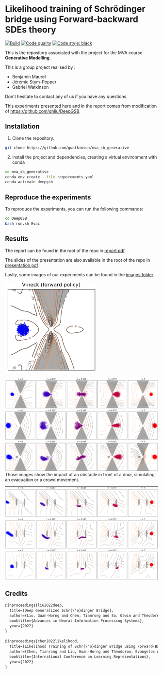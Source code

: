 # Likelihood training of Schrödinger bridge using Forward-backward SDEs theory

[![Build](https://github.com/gwatkinson/mva_snlp_canine/actions/workflows/main.yml/badge.svg)](https://github.com/gwatkinson/mva_snlp_canine/actions/workflows/main.yml)
[![Code quality](https://github.com/gwatkinson/mva_snlp_canine/actions/workflows/quality.yml/badge.svg)](https://github.com/gwatkinson/mva_snlp_canine/actions/workflows/quality.yml)
[![Code style: black](https://img.shields.io/badge/code%20style-black-000000.svg)](https://github.com/psf/black)

This is the repository associated with the project for the MVA course __Generative Modelling__.

This is a group project realised by :

* Benjamin Maurel
* Jérémie Stym-Popper
* Gabriel Watkinson

Don't hesitate to contact any of us if you have any questions.

This experiments presented here and in the report comes from modification of https://github.com/ghliu/DeepGSB.

## Installation

1. Clone the repository.
```bash
git clone https://github.com/gwatkinson/mva_sb_generative
```

2. Install the project and dependencies, creating a virtual environment with conda
```bash
cd mva_sb_generative
conda env create --file requirements.yaml
conda activate deepgsb
```


## Reproduce the experiments

To reproduce the experiments, you can run the following commands:

```bash
cd DeepGSB
bash run.sh Evac
```

## Results

The report can be found in the root of the repo in [report.pdf](https://github.com/gwatkinson/mva_sb_generative/blob/main/report.pdf).

The slides of the presentation are also available in the root of the repo in [presentation.pdf](https://github.com/gwatkinson/mva_sb_generative/blob/main/slides.pdf)

Lastly, some images of our experiments can be found in the [images folder](https://github.com/gwatkinson/mva_sb_generative/blob/main/images/).

![No obstacle GIF](DeepGSB/assets/Vneck.gif)

![No obstacle](images/no_obstacle.png)
![Little obstacle](images/little_obstacle.png)
![Big obstacle](images/big_obstacle.png)
Those images show the impact of an obstacle in front of a door, simulating an evacuation or a crowd movement.

![Stage 10](images/stage10.png)
![Stage 20](images/stage20-1.png)
![Stage 40](images/stage40-5.png)

## Credits

```latex
@inproceedings{liu2022deep,
  title={Deep Generalized Schr{\"o}dinger Bridge},
  author={Liu, Guan-Horng and Chen, Tianrong and So, Oswin and Theodorou, Evangelos A},
  booktitle={Advances in Neural Information Processing Systems},
  year={2022}
}

@inproceedings{chen2022likelihood,
  title={Likelihood Training of Schr{\"o}dinger Bridge using Forward-Backward SDEs Theory},
  author={Chen, Tianrong and Liu, Guan-Horng and Theodorou, Evangelos A},
  booktitle={International Conference on Learning Representations},
  year={2022}
}
```
